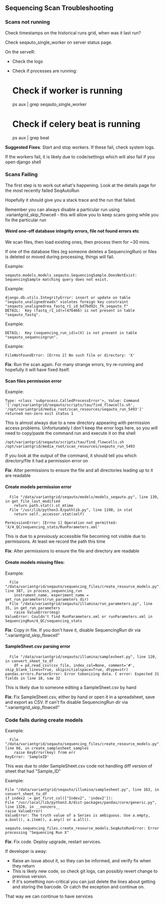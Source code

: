 ## Sequencing Scan Troubleshooting

### Scans not running

Check timestamps on the historical runs grid, when was it last run?

Check seqauto_single_worker on server status page.

On the serveR:

* Check the logs
* Check if processes are running:

    # Check if worker is running
    ps aux | grep seqauto_single_worker
    # Check if celery beat is running
    ps aux | grep beat

**Suggested Fixes**: Start and stop workers. If these fail, check system logs.

If the workers fail, it is likely due to code/settings which will also fail if you open django shell

### Scans Failing

The first step is to work out what's happening. Look at the details page for the most recently failed SeqAutoRun

Hopefully it should give you a stack trace and the run that failed.

Remember you can always disable a particular run using .variantgrid_skip_flowcell - this will allow you to keep scans going while you fix the particular run

#### Weird one-off database integrity errors, file not found errors etc

We scan files, then load existing ones, then process them for ~30 mins.

If one of the database files (eg someone deletes a SequencingRun) or files is deleted or moved during processing, things will fail.

Example:

    seqauto.models.models_seqauto.SequencingSample.DoesNotExist: SequencingSample matching query does not exist.

Example:

    django.db.utils.IntegrityError: insert or update on table "seqauto_unalignedreads" violates foreign key constraint "seqauto_unalignedrea_fastq_r1_id_bd7bd92c_fk_seqauto_f"
    DETAIL:  Key (fastq_r1_id)=(476466) is not present in table "seqauto_fastq".

Example:

    DETAIL:  Key (sequencing_run_id)=(X) is not present in table "seqauto_sequencingrun".

Example:

    FileNotFoundError: [Errno 2] No such file or directory: 'X'

**Fix**: Run the scan again. For many strange errors, try re-running and hopefully it will have fixed itself.

#### Scan files permission error 

Example: 

    Type: <class 'subprocess.CalledProcessError'>, Value: Command '['/opt/variantgrid/seqauto/scripts/tau/find_flowcells.sh', '/opt/variantgrid/media_root/scan_resources/seqauto_run_5493']' returned non-zero exit status 1

This is almost always due to a new directory appearing with permission access problems. Unfortunately I don't keep the error logs here, so you will need to copy/paste the command run and execute it on the shell

    /opt/variantgrid/seqauto/scripts/tau/find_flowcells.sh /opt/variantgrid/media_root/scan_resources/seqauto_run_5493

If you look at the output of the command, it should tell you which directory/file it had a permission error on

**Fix**: Alter permissions to ensure the file and all directories leading up to it are readable  

#### Create models permission error

      File "/data/variantgrid/seqauto/models/models_seqauto.py", line 139, in get_file_last_modified
        return path.stat().st_mtime
      File "/usr/lib/python3.8/pathlib.py", line 1198, in stat
        return self._accessor.stat(self)

    PermissionError: [Errno 1] Operation not permitted: 'X/4_QC/sequencing_stats/RunParameters.xml'

This is due to a *previously* accessible file becoming not visible due to permissions. At least we record the path this time

**Fix**: Alter permissions to ensure the file and directory are readable  

#### Create models missing files:

Example:

      File "/data/variantgrid/seqauto/sequencing_files/create_resource_models.py", line 387, in process_sequencing_run
        instrument_name, experiment_name = get_run_parameters(run_parameters_dir)
      File "/data/variantgrid/seqauto/illumina/run_parameters.py", line 35, in get_run_parameters
        raise ValueError(msg)
    ValueError: Couldn't find RunParameters.xml or runParameters.xml in SequencingRun/4_QC/sequencing_stats

**Fix**: Copy in file. If you don't have it, disable SequencingRun dir via ".variantgrid_skip_flowcell"  

#### SampleSheet.csv parsing error


      File "/data/variantgrid/seqauto/illumina/samplesheet.py", line 120, in convert_sheet_to_df
        df = pd.read_csv(csv_file, index_col=None, comment='#', skip_blank_lines=True, skipinitialspace=True, dtype=str)
    pandas.errors.ParserError: Error tokenizing data. C error: Expected 31 fields in line 18, saw 32

This is likely due to someone editing a SampleSheet.csv by hand

**Fix**: Fix SampleSheet.csv, either by hand or open it in a spreadsheet, save and export as CSV. If can't fix disable SequencingRun dir via ".variantgrid_skip_flowcell"

###  Code fails during create models

Example:

      File "/data/variantgrid/seqauto/sequencing_files/create_resource_models.py", line 66, in create_samplesheet_samples
        raise KeyError(key) from err
    KeyError: 'SampleID'

This was due to older SampleSheet.csv code not handling diff version of sheet that had "Sample_ID"

Example:

    File "/data/variantgrid/seqauto/illumina/samplesheet.py", line 163, in convert_sheet_to_df
    if index2 := get_first_col(["Index2", 'index2']):
    File "/usr/local/lib/python3.8/dist-packages/pandas/core/generic.py", line 1326, in __nonzero__
    raise ValueError(
    ValueError: The truth value of a Series is ambiguous. Use a.empty, a.bool(), a.item(), a.any() or a.all().
    
    seqauto.sequencing_files.create_resource_models.SeqAutoRunError: Error processing "Sequencing Run X"

**Fix**: Fix code. Deploy upgrade, restart services.

If developer is away:

* Raise an issue about it, so they can be informed, and verify fix when they return
* This is likely new code, so check git logs, can possibly revert change to previous version.
* If it's something non-critical you can just delete the lines about getting and storing the barcode. Or catch the exception and continue on.

That way we can continue to have services
